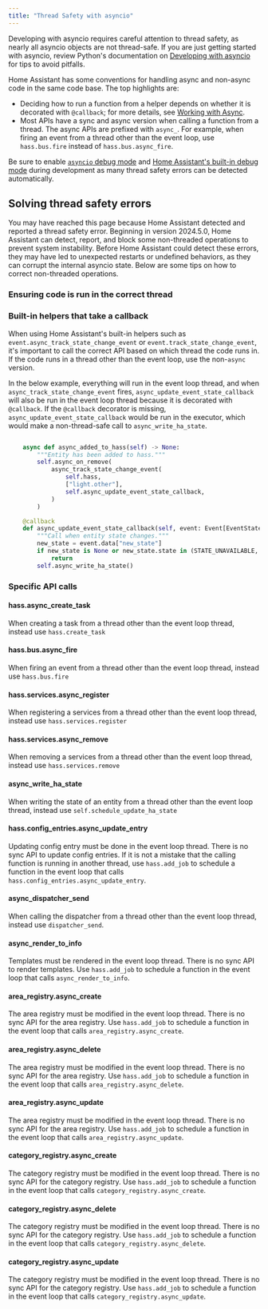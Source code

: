 ```yaml
---
title: "Thread Safety with asyncio"
---
```


Developing with asyncio requires careful attention to thread safety, as nearly all asyncio objects are not thread-safe. If you are just getting started with asyncio, review Python's documentation on [Developing with asyncio](https://docs.python.org/3/library/asyncio-dev.html) for tips to avoid pitfalls. 

Home Assistant has some conventions for handling async and non-async code in the same code base. The top highlights are:

- Deciding how to run a function from a helper depends on whether it is decorated with `@callback`; for more details, see [Working with Async](asyncio_working_with_async).
- Most APIs have a sync and async version when calling a function from a thread. The async APIs are prefixed with `async_`. For example, when firing an event from a thread other than the event loop, use `hass.bus.fire` instead of `hass.bus.async_fire`.

Be sure to enable [`asyncio` debug mode](https://docs.python.org/3/library/asyncio-dev.html#debug-mode) and [Home Assistant's built-in debug mode](https://www.home-assistant.io/integrations/homeassistant/#debug) during development as many thread safety errors can be detected automatically.

## Solving thread safety errors

You may have reached this page because Home Assistant detected and reported a thread safety error. Beginning in version 2024.5.0, Home Assistant can detect, report, and block some non-threaded operations to prevent system instability. Before Home Assistant could detect these errors, they may have led to unexpected restarts or undefined behaviors, as they can corrupt the internal asyncio state. Below are some tips on how to correct non-threaded operations.

### Ensuring code is run in the correct thread

### Built-in helpers that take a callback

When using Home Assistant's built-in helpers such as `event.async_track_state_change_event` or `event.track_state_change_event`, it's important to call the correct API based on which thread the code runs in. If the code runs in a thread other than the event loop, use the non-`async` version.

In the below example, everything will run in the event loop thread, and when `async_track_state_change_event` fires,
`async_update_event_state_callback` will also be run in the event loop thread because it is decorated with `@callback`. If the `@callback` decorator is missing, `async_update_event_state_callback` would be run in the executor, which would make a non-thread-safe call to `async_write_ha_state`.

```python

    async def async_added_to_hass(self) -> None:
        """Entity has been added to hass."""
        self.async_on_remove(
            async_track_state_change_event(
                self.hass,
                ["light.other"],
                self.async_update_event_state_callback,
            )
        )

    @callback
    def async_update_event_state_callback(self, event: Event[EventStateChangedData]) -> None:
        """Call when entity state changes."""
        new_state = event.data["new_state"]
        if new_state is None or new_state.state in (STATE_UNAVAILABLE, STATE_UNKNOWN):
            return
        self.async_write_ha_state()

```

### Specific API calls

#### hass.async_create_task

When creating a task from a thread other than the event loop thread, instead use `hass.create_task`

#### hass.bus.async_fire

When firing an event from a thread other than the event loop thread, instead use `hass.bus.fire`

#### hass.services.async_register

When registering a services from a thread other than the event loop thread, instead use `hass.services.register`

#### hass.services.async_remove

When removing a services from a thread other than the event loop thread, instead use `hass.services.remove`

#### async_write_ha_state

When writing the state of an entity from a thread other than the event loop thread, instead use `self.schedule_update_ha_state`

#### hass.config_entries.async_update_entry

Updating config entry must be done in the event loop thread. There is no sync API to update config entries. If it is not a mistake that the calling function is running in another thread, use `hass.add_job` to schedule a function in the event loop that calls `hass.config_entries.async_update_entry`.

#### async_dispatcher_send

When calling the dispatcher from a thread other than the event loop thread, instead use `dispatcher_send`.

#### async_render_to_info

Templates must be rendered in the event loop thread. There is no sync API to render templates. Use `hass.add_job` to schedule a function in the event loop that calls `async_render_to_info`.

#### area_registry.async_create

The area registry must be modified in the event loop thread. There is no sync API for the area registry. Use `hass.add_job` to schedule a function in the event loop that calls `area_registry.async_create`.

#### area_registry.async_delete

The area registry must be modified in the event loop thread. There is no sync API for the area registry. Use `hass.add_job` to schedule a function in the event loop that calls `area_registry.async_delete`.

#### area_registry.async_update

The area registry must be modified in the event loop thread. There is no sync API for the area registry. Use `hass.add_job` to schedule a function in the event loop that calls `area_registry.async_update`.

#### category_registry.async_create

The category registry must be modified in the event loop thread. There is no sync API for the category registry. Use `hass.add_job` to schedule a function in the event loop that calls `category_registry.async_create`.

#### category_registry.async_delete

The category registry must be modified in the event loop thread. There is no sync API for the category registry. Use `hass.add_job` to schedule a function in the event loop that calls `category_registry.async_delete`.

#### category_registry.async_update

The category registry must be modified in the event loop thread. There is no sync API for the category registry. Use `hass.add_job` to schedule a function in the event loop that calls `category_registry.async_update`.

